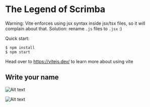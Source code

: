 # The Legend of Scrimba

Warning: Vite enforces using jsx syntax inside jsx/tsx files, so it will complain about that. Solution: rename `.js` files to `.jsx` :)

Quick start:

```
$ npm install
$ npm start
````

Head over to https://vitejs.dev/ to learn more about using vite

## Write your name 

![Alt text](image.png)

![Alt text](image-1.png)

